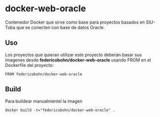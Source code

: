 # docker-web-oracle
Contenedor Docker que sirve como base para proyectos basados en SIU-Toba que se conecten con base de datos Oracle.

## Uso
Los proyectos que quieran utilizar este proyecto deberán basar sus imagenes desde **federicobohn/docker-web-oracle** usando FROM en el Dockerfile
del proyecto:

```
FROM federicobohn/docker-web-oracle
```

## Build
Para buildear manualmentel la imagen
```
docker build -t="federicobohn/docker-web-oracle" .
```
